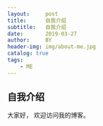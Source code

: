 ```yaml
---
layout:     post
title:      自我介绍
subtitle:   自我介绍
date:       2019-03-27
author:     BY
header-img: img/about-me.jpg
catalog: true
tags:
    - ME
---
```


## 自我介绍


大家好， 欢迎访问我的博客。